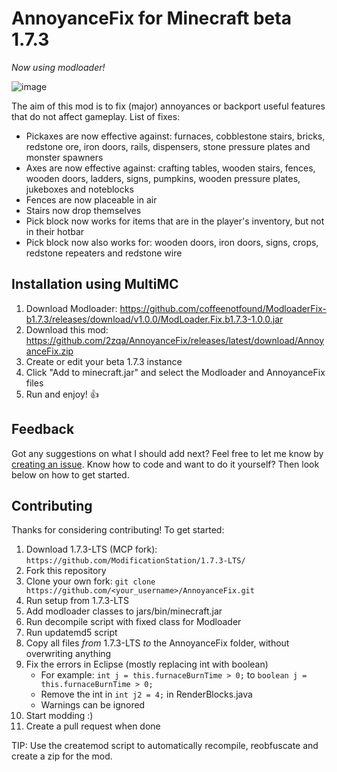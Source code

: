# AnnoyanceFix for Minecraft beta 1.7.3
_Now using modloader!_

![image](https://i.imgur.com/TyufQHz.jpg)

The aim of this mod is to fix (major) annoyances or backport useful features that do not affect gameplay. List of fixes:

- Pickaxes are now effective against: furnaces, cobblestone stairs, bricks, redstone ore, iron doors, rails, dispensers, stone pressure plates and monster spawners
- Axes are now effective against: crafting tables, wooden stairs, fences, wooden doors, ladders, signs, pumpkins, wooden pressure plates, jukeboxes and noteblocks
- Fences are now placeable in air
- Stairs now drop themselves
- Pick block now works for items that are in the player's inventory, but not in their hotbar
- Pick block now also works for: wooden doors, iron doors, signs, crops, redstone repeaters and redstone wire

## Installation using MultiMC

1. Download Modloader: https://github.com/coffeenotfound/ModloaderFix-b1.7.3/releases/download/v1.0.0/ModLoader.Fix.b1.7.3-1.0.0.jar
2. Download this mod: https://github.com/2zqa/AnnoyanceFix/releases/latest/download/AnnoyanceFix.zip
3. Create or edit your beta 1.7.3 instance
4. Click "Add to minecraft.jar" and select the Modloader and AnnoyanceFix files
6. Run and enjoy! 👍

## Feedback

Got any suggestions on what I should add next? Feel free to let me know by [creating an issue](https://github.com/2zqa/AnnoyanceFix/issues/new). Know how to code and want to do it yourself? Then look below on how to get started.

## Contributing
Thanks for considering contributing! To get started:

1. Download 1.7.3-LTS (MCP fork): `https://github.com/ModificationStation/1.7.3-LTS/`
2. Fork this repository
3. Clone your own fork: `git clone https://github.com/<your_username>/AnnoyanceFix.git`
4. Run setup from 1.7.3-LTS
5. Add modloader classes to jars/bin/minecraft.jar
6. Run decompile script with fixed class for Modloader
7. Run updatemd5 script
8. Copy all files _from_ 1.7.3-LTS _to_ the AnnoyanceFix folder, without overwriting anything
9. Fix the errors in Eclipse (mostly replacing int with boolean)
   * For example: `int j = this.furnaceBurnTime > 0;` to `boolean j = this.furnaceBurnTime > 0;`
   * Remove the int in `int j2 = 4;` in RenderBlocks.java
   * Warnings can be ignored
10. Start modding :)
11. Create a pull request when done

TIP: Use the createmod script to automatically recompile, reobfuscate and create a zip for the mod.
